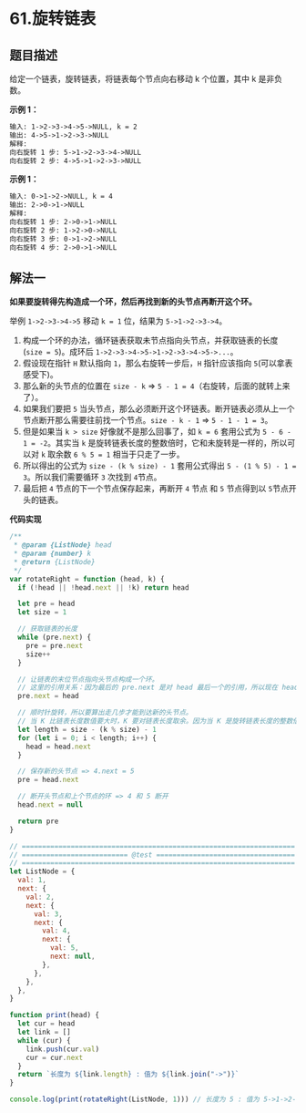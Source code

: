 # 61.旋转链表

## 题目描述

给定一个链表，旋转链表，将链表每个节点向右移动 k 个位置，其中 k 是非负数。

**示例 1：**

```md
输入: 1->2->3->4->5->NULL, k = 2
输出: 4->5->1->2->3->NULL
解释:
向右旋转 1 步: 5->1->2->3->4->NULL
向右旋转 2 步: 4->5->1->2->3->NULL
```

**示例 1：**

```md
输入: 0->1->2->NULL, k = 4
输出: 2->0->1->NULL
解释:
向右旋转 1 步: 2->0->1->NULL
向右旋转 2 步: 1->2->0->NULL
向右旋转 3 步: 0->1->2->NULL
向右旋转 4 步: 2->0->1->NULL
```

## 解法一

**如果要旋转得先构造成一个环，然后再找到新的头节点再断开这个环。**

举例 `1->2->3->4->5` 移动 `k = 1` 位，结果为 `5->1->2->3->4`。

1. 构成一个环的办法，循环链表获取未节点指向头节点，并获取链表的长度(`size = 5`)。成环后 `1->2->3->4->5->1->2->3->4->5->...`。
2. 假设现在指针 `H` 默认指向 `1`，那么右旋转一步后，`H` 指针应该指向 `5`(可以拿表感受下)。
3. 那么新的头节点的位置在 `size - k` => `5 - 1 = 4`（右旋转，后面的就转上来了）。
4. 如果我们要把 `5` 当头节点，那么必须断开这个环链表。断开链表必须从上一个节点断开那么需要往前找一个节点。`size - k - 1` => `5 - 1 - 1 = 3`。
5. 但是如果当 `k > size` 好像就不是那么回事了，如 `k = 6` 套用公式为 `5 - 6 - 1 = -2`。其实当 `k` 是旋转链表长度的整数倍时，它和未旋转是一样的，所以可以对 `k` 取余数 `6 % 5 = 1` 相当于只走了一步。
6. 所以得出的公式为 `size - (k % size) - 1` 套用公式得出 `5 - (1 % 5) - 1 = 3`。所以我们需要循环 `3` 次找到 `4`节点。
7. 最后把 `4` 节点的下一个节点保存起来，再断开 `4` 节点 和 `5` 节点得到以 `5`节点开头的链表。

**代码实现**

```js
/**
 * @param {ListNode} head
 * @param {number} k
 * @return {ListNode}
 */
var rotateRight = function (head, k) {
  if (!head || !head.next || !k) return head

  let pre = head
  let size = 1

  // 获取链表的长度
  while (pre.next) {
    pre = pre.next
    size++
  }

  // 让链表的末位节点指向头节点构成一个环。
  // 这里的引用关系：因为最后的 pre.next 是对 head 最后一个的引用，所以现在 head 现在是一个从头开始的环。
  pre.next = head

  // 顺时针旋转，所以要算出走几步才能到达新的头节点。
  // 当 K 比链表长度数值要大时，K 要对链表长度取余。因为当 K 是旋转链表长度的整数倍时，它和未旋转是一样的。
  let length = size - (k % size) - 1
  for (let i = 0; i < length; i++) {
    head = head.next
  }

  // 保存新的头节点 => 4.next = 5
  pre = head.next

  // 断开头节点和上个节点的环 => 4 和 5 断开
  head.next = null

  return pre
}

// ===================================================================
// ========================== @test ==================================
// ===================================================================
let ListNode = {
  val: 1,
  next: {
    val: 2,
    next: {
      val: 3,
      next: {
        val: 4,
        next: {
          val: 5,
          next: null,
        },
      },
    },
  },
}

function print(head) {
  let cur = head
  let link = []
  while (cur) {
    link.push(cur.val)
    cur = cur.next
  }
  return `长度为 ${link.length} : 值为 ${link.join("->")}`
}

console.log(print(rotateRight(ListNode, 1))) // 长度为 5 : 值为 5->1->2->3->4
```
